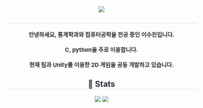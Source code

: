 <div align= "center">
    <img src="https://capsule-render.vercel.app/api?type=rounded&color=B89B72&height=120&text=JinHub&animation=&fontColor=000000&fontSize=40" />
    </div>
    <div align= "center"> 
    <h2 style="border-bottom: 1px solid #d8dee4; color: #282d33;">  </h2>  
    <div style="font-weight: 700; font-size: 15px; text-align: center; color: #282d33;"> 안녕하세요, 통계학과와 컴퓨터공학을 전공 중인 이수진입니다.<br/><br/>C, python을 주로 이용합니다.<br/><br/>현재 팀과 Unity를 이용한 2D 게임을 공동 개발하고 있습니다. </div> 
    </div>
    <div align= "center"> 
    <h2 style="border-bottom: 1px solid #d8dee4; color: #282d33;"> 🏅 Stats </h2> <div align= "center"> <img src="https://github-readme-stats.vercel.app/api?username=dansalt525&bg_color=180,00000000,&title_color=000000&text_color=000000"
         /> <img src="https://github-readme-stats.vercel.app/api/top-langs/?username=dansalt525&layout=compact&bg_color=180,00000000,&title_color=000000&text_color=000000"
           /> </div> 
    </div>
    
